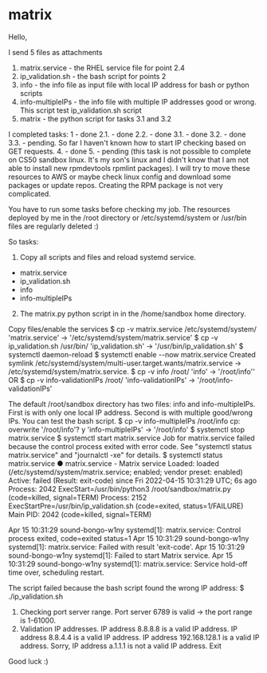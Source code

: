 # matrix

Hello,

I send 5 files as attachments
1. matrix.service - the RHEL service file for point 2.4
2. ip_validation.sh - the bash script for points 2
3. info - the info file as input file with local IP address for bash or python scripts
4. info-multipleIPs  - the info file with multiple IP addresses good or wrong. This script test ip_validation.sh script
5. matrix - the python script for tasks 3.1 and 3.2

I completed tasks:
1 - done
2.1. - done
2.2. - done
3.1. - done
3.2. - done
3.3. - pending. So far I haven't known how to start IP checking based on GET requests. 
4. - done
5. - pending (this task is not possible to complete on CS50 sandbox linux. It's my son's linux and I didn't know that I am not able to install new rpmdevtools rpmlint packages). I will try to move these resources to AWS or maybe check linux config and download some packages or update repos.
Creating the RPM package is not very complicated.
 
You have to run some tasks before checking my job.
The resources deployed by me in the /root directory or /etc/systemd/system or /usr/bin files are regularly deleted :)

So tasks:
1. Copy all scripts and files and reload systemd service.
- matrix.service
- ip_validation.sh
- info
- info-multipleIPs
2. The matrix.py python script in in the /home/sandbox home directory.

Copy files/enable the services
$ cp -v matrix.service /etc/systemd/system/
'matrix.service' -> '/etc/systemd/system/matrix.service'
$ cp -v ip_validation.sh /usr/bin/
'ip_validation.sh' -> '/usr/bin/ip_validation.sh'
$ systemctl daemon-reload
$ systemctl enable --now matrix.service
Created symlink /etc/systemd/system/multi-user.target.wants/matrix.service → /etc/systemd/system/matrix.service.
$ cp -v info /root/
'info' -> '/root/info''
OR
$ cp -v info-validationIPs /root/
'info-validationIPs' -> '/root/info-validationIPs'

The default /root/sandbox directory has two files: info and info-multipleIPs. First is with only one local IP address. Second is with multiple good/wrong IPs. You can test the bash script.
$ cp -v info-multipleIPs /root/info
cp: overwrite '/root/info'? y
'info-multipleIPs' -> '/root/info'
$ systemctl stop matrix.service
$ systemctl start matrix.service
Job for matrix.service failed because the control process exited with error code.
See "systemctl status matrix.service" and "journalctl -xe" for details.
$ systemctl status matrix.service
● matrix.service - Matrix service
   Loaded: loaded (/etc/systemd/system/matrix.service; enabled; vendor preset: enabled)
   Active: failed (Result: exit-code) since Fri 2022-04-15 10:31:29 UTC; 6s ago
  Process: 2042 ExecStart=/usr/bin/python3 /root/sandbox/matrix.py (code=killed, signal=TERM)
  Process: 2152 ExecStartPre=/usr/bin/ip_validation.sh (code=exited, status=1/FAILURE)
 Main PID: 2042 (code=killed, signal=TERM)

Apr 15 10:31:29 sound-bongo-w1ny systemd[1]: matrix.service: Control process exited, code=exited status=1
Apr 15 10:31:29 sound-bongo-w1ny systemd[1]: matrix.service: Failed with result 'exit-code'.
Apr 15 10:31:29 sound-bongo-w1ny systemd[1]: Failed to start Matrix service.
Apr 15 10:31:29 sound-bongo-w1ny systemd[1]: matrix.service: Service hold-off time over, scheduling restart.

The script failed because the bash script found the wrong IP address:
$ ./ip_validation.sh
1. Checking port server range.
Port server 6789 is valid -> the port range is 1-61000.
2. Validation IP addresses.
IP address 8.8.8.8 is a valid IP address.
IP address 8.8.4.4 is a valid IP address.
IP address 192.168.128.1 is a valid IP address.
Sorry, IP address a.1.1.1 is not a valid IP address. Exit

Good luck :)

